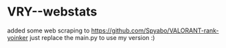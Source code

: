 # VRY--webstats
added some web scraping to https://github.com/Spyabo/VALORANT-rank-yoinker 
just replace the main.py to use my version :)
